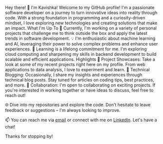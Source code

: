 Hey there! 👋 I'm Kavishka!
Welcome to my GitHub profile! I'm a passionate software developer on a journey to turn innovative ideas into reality through code. 
With a strong foundation in programming and a curiosity-driven mindset, I love exploring new technologies and creating solutions that make an impact.
What I'm Up To
🚀 Currently, I'm working on a variety of personal projects that challenge me to think outside the box and apply the latest trends in software development.
💡 I'm enthusiastic about machine learning and AI, leveraging their power to solve complex problems and enhance user experiences.
🌱 Learning is a lifelong commitment for me. I'm exploring cloud computing and sharpening my skills in backend development to build scalable and efficient applications.
Highlights
🎉 Project Showcases: Take a look at some of my recent projects right here on my profile. From web applications to data analysis, I love to experiment and learn.
📝 Technical Blogging: Occasionally, I share my insights and experiences through technical blog posts. Stay tuned for articles on coding tips, best practices, and more.
🤝 Collaboration: I'm open to collaborating on exciting projects. If you're interested in working together or have ideas to discuss, feel free to reach out!



🌐 Dive into my repositories and explore the code. Don't hesitate to leave feedback or suggestions – I'm always looking to improve.

📫 You can reach me via [email](kavishkawe38@gmail.com) or connect with me on [LinkedIn](https://www.linkedin.com/in/roshan-weerawardhana-725840248/). Let's have a chat!

Thanks for stopping by! 
